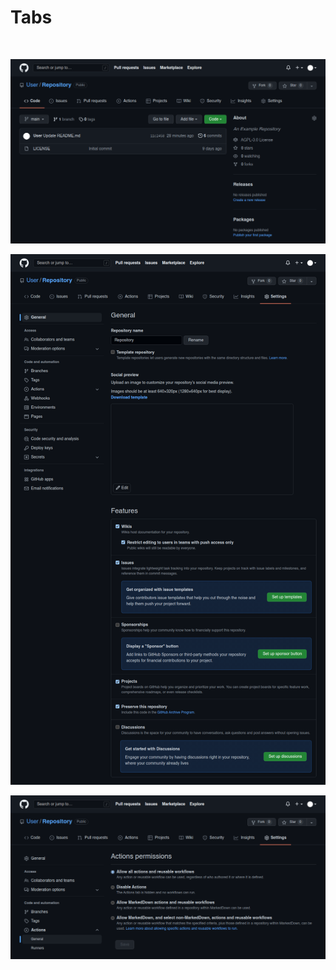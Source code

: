 
# Tabs

<br>

![Overview]

![General]

![Actions]


<!----------------------------------------------------------------------------->

[Overview]: Resources/Overview.png
[General]: Resources/General.png
[Actions]: Resources/Actions.png
